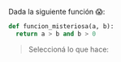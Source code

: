 Dada la siguiente función :scream:: 

```python
def funcion_misteriosa(a, b): 
  return a > b and b > 0 
```

> Seleccioná lo que hace: 
